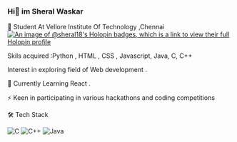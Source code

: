 ### Hi👋 im Sheral Waskar

<!--
**Sheral18/Sheral18** is a ✨ _special_  repository because its `README.md` (this file) appears on your GitHub profile.

Here are some ideas to get you started:

-  I’m currently working on ...
- I’m currently learning ...
- 👯 I’m looking to collaborate on ...
- 🤔 I’m looking for help with ...
- 💬 Ask me about ...
- 📫 How to reach me: ...
- 😄 Pronouns: ...
- ⚡ Fun fact: ...
-->
🔭 Student At Vellore Institute Of Technology ,Chennai
[![An image of @sheral18's Holopin badges, which is a link to view their full Holopin profile](https://holopin.me/sheral18)](https://holopin.io/@sheral18)

 Skils acquired :Python , HTML , CSS , Javascript, Java, C, C++ 
  
 Interest in exploring field of Web development .


🌱 Currently Learning
React .


⚡ Keen in participating in various hackathons and coding competitions
 

🛠  Tech Stack

![C](https://img.shields.io/badge/c-%2300599C.svg?style=for-the-badge&logo=c&logoColor=white) ![C++](https://img.shields.io/badge/c++-%2300599C.svg?style=for-the-badge&logo=c%2B%2B&logoColor=white) ![Java](https://img.shields.io/badge/java-%23ED8B00.svg?style=for-the-badge&logo=java&logoColor=white)
